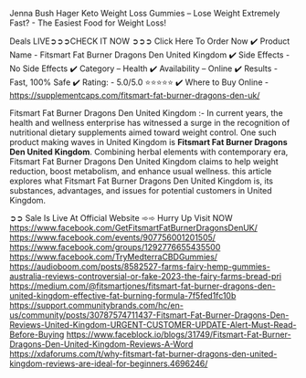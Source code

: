 Jenna Bush Hager Keto Weight Loss Gummies – Lose Weight Extremely Fast? - The Easiest Food for Weight Loss!

Deals LIVE➲➲➲CHECK IT NOW ➲➲➲ Click Here To Order Now
✔️ Product Name - Fitsmart Fat Burner Dragons Den United Kingdom
✔️ Side Effects - No Side Effects
✔️ Category – Health
✔️ Availability – Online
✔️ Results - Fast, 100% Safe
✔️ Rating: - 5.0/5.0 ⭐⭐⭐⭐⭐
✔️ Where to Buy Online - https://supplementcaps.com/fitsmart-fat-burner-dragons-den-uk/

Fitsmart Fat Burner Dragons Den United Kingdom :-
In current years, the health and wellness enterprise has witnessed a surge in the recognition of nutritional dietary supplements aimed toward weight control. One such product making waves in United Kingdom is **Fitsmart Fat Burner Dragons Den United Kingdom**. Combining herbal elements with contemporary era, Fitsmart Fat Burner Dragons Den United Kingdom claims to help weight reduction, boost metabolism, and enhance usual wellness. this article explores what Fitsmart Fat Burner Dragons Den United Kingdom is, its substances, advantages, and issues for potential customers in United Kingdom.

➲➲ Sale Is Live At Official Website ➾➾ Hurry Up Visit NOW
https://www.facebook.com/GetFitsmartFatBurnerDragonsDenUK/
https://www.facebook.com/events/907756001201505/
https://www.facebook.com/groups/1292776655435500
https://www.facebook.com/TryMedterraCBDGummies/
https://audioboom.com/posts/8582527-farms-fairy-hemp-gummies-australia-reviews-controversial-or-fake-2023-the-fairy-farms-bread-pri
https://medium.com/@fitsmartjones/fitsmart-fat-burner-dragons-den-united-kingdom-effective-fat-burning-formula-7f5fed1fc10b
https://support.communitybrands.com/hc/en-us/community/posts/30787574711437-Fitsmart-Fat-Burner-Dragons-Den-Reviews-United-Kingdom-URGENT-CUSTOMER-UPDATE-Alert-Must-Read-Before-Buying
https://www.faceblock.io/blogs/31749/Fitsmart-Fat-Burner-Dragons-Den-United-Kingdom-Reviews-A-Word
https://xdaforums.com/t/why-fitsmart-fat-burner-dragons-den-united-kingdom-reviews-are-ideal-for-beginners.4696246/
